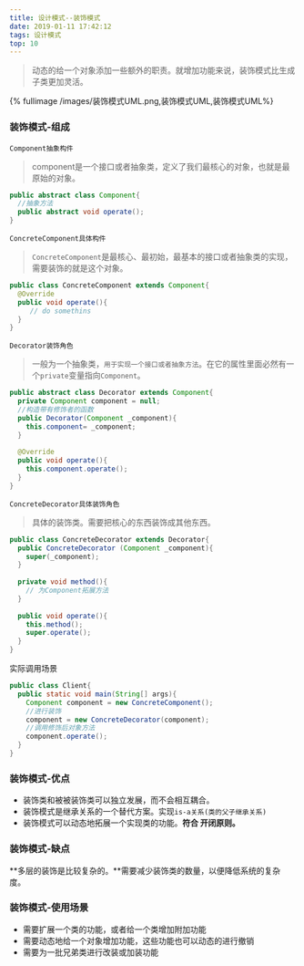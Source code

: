 ```yaml
---
title: 设计模式--装饰模式
date: 2019-01-11 17:42:12
tags: 设计模式
top: 10
---
```


> 动态的给一个对象添加一些额外的职责。就增加功能来说，装饰模式比生成子类更加灵活。

{% fullimage /images/装饰模式UML.png,装饰模式UML,装饰模式UML%}

### 装饰模式-组成

`Component抽象构件`

> component是一个接口或者抽象类，定义了我们最核心的对象，也就是最原始的对象。

```java
public abstract class Component{
  //抽象方法
  public abstract void operate();
}
```

`ConcreteComponent具体构件`

> `ConcreteComponent`是最核心、最初始，最基本的接口或者抽象类的实现，需要装饰的就是这个对象。

```java
public class ConcreteComponent extends Component{
  @Override
  public void operate(){
     // do somethins
  }
}
```

`Decorator装饰角色`

> 一般为一个抽象类，`用于实现一个接口或者抽象方法`。在它的属性里面必然有一个`private`变量指向`Component`。

```java
public abstract class Decorator extends Component{
  private Component component = null;
  //构造带有修饰者的函数
  public Decorator(Component _component){
    this.component= _component;
  }
  
  @Override
  public void operate(){
    this.component.operate();
  }
}
```

`ConcreteDecorator具体装饰角色`

> 具体的装饰类。需要把核心的东西装饰成其他东西。

```java
public class ConcreteDecorator extends Decorator{
  public ConcreteDecorator (Component _component){
    super(_component);
  }
  
  private void method(){
    // 为Component拓展方法
  }
  
  public void operate(){
    this.method();
    super.operate();
  }
}
```



实际调用场景

```java
public class Client{
  public static void main(String[] args){
    Component component = new ConcreteComponent();
    //进行装饰
    component = new ConcreteDecorator(component);
    //调用修饰后对象方法
    component.operate();
  }
}
```

### 装饰模式-优点

- 装饰类和被被装饰类可以独立发展，而不会相互耦合。
- 装饰模式是继承关系的一个替代方案。实现`is-a关系(类的父子继承关系)`
- 装饰模式可以动态地拓展一个实现类的功能。**符合 开闭原则。**

### 装饰模式-缺点

**多层的装饰是比较复杂的。**需要减少装饰类的数量，以便降低系统的复杂度。

### 装饰模式-使用场景

- 需要扩展一个类的功能，或者给一个类增加附加功能
- 需要动态地给一个对象增加功能，这些功能也可以动态的进行撤销
- 需要为一批兄弟类进行改装或加装功能